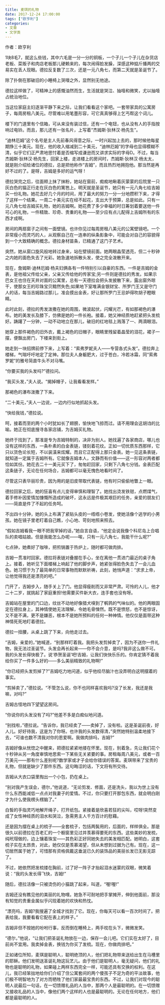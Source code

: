 ```yaml
---
title: 麦琪的礼物
date: 2017-12-24 17:00:00
tags: ["欧亨利"]
categories: 
- 文章
- 文学类
---
```


作者：欧亨利

1块8毛7，就这么些钱，其中六毛是一分一分的铜板，一个子儿一个子儿在杂货店老板、菜贩子和肉店老板那儿硬赖来的，每次闹得脸发臊，深感这种掂斤播两的交易实在丢人现眼。德拉反复数了三次，还是一元八角七，而第二天就是圣诞节了。

除了扑倒在那破旧的小睡椅上哭嚎之外，显然别无他途。

德拉这样做了，可精神上的感慨油然而生，生活就是哭泣、抽噎和微笑，尤以抽噎占统治地位。

当这位家庭主妇逐渐平静下来之际，让我们看看这个家吧。一套带家具的公寓房子，每周房租八美元。尽管难以用笔墨形容，可它真真够得上乞丐帮这个词儿。

楼下的门道里有个信箱，可从来没有装过信，还有一个电钮，也从没有人的手指按响过电铃。而且，那儿还有一张名片，上写着“杰姆斯·狄林汉·杨先生”。

“迪林厄姆”这个名号是主人先前春风得意之际，一时兴起加上去的，那时候他每星期挣三十美元。现在，他的收入缩减到二十美元，“迪林厄姆”的字母也显得模糊不清，似乎它们正严肃地思忖着是否缩写成谦逊而又讲求实际的字母D。不过，每当杰姆斯·狄林汉·杨先生，回家上楼，走进楼上的房间时，杰姆斯·狄林汉·杨太太，就是刚介绍给诸位的德拉，总是把他称作“吉姆”，而且热烈地拥抱他。那当然是再好不过的了。是呀，吉姆是多好的运气呀 !

德拉哭完之后，往面颊上抹了抹粉，她站在窗前，痴痴地瞅着灰蒙蒙的后院里一只灰白色的猫正行走在灰白色的篱笆上。明天就是圣诞节，她只有一元八角七给吉姆买一份礼物。她花去好几个月的时间，用了最大的努力一分一分地攒积下来，才得了这样一个结果。一周二十美元实在经不起花，支出大于预算，总是如此。只有一元八角七给吉姆买礼物，她的吉姆啊。她花费了多少幸福的时日筹划着要送他一件可心的礼物，一件精致、珍奇、贵重的礼物——至少应有点儿配得上吉姆所有的东西才成啊。

房间的两扇窗子之间有一面壁镜。也许你见过每周房租八美元的公寓壁镜吧。一个非常瘦小而灵巧的人，从观察自己在一连串的纵条影象中，可能会对自己的容貌得到一个大致精确的概念。德拉身材苗条，已精通了这门子艺术。

突然，她从窗口旋风般地转过身来，站在壁镜前面。她两眼晶莹透亮，但二十秒钟之内她的面色失去了光彩。她急速地拆散头发，使之完全泼散开来。

现在，詹姆斯·迪林厄姆·杨夫妇俩各有一件特别引以自豪的东西。一件是吉姆的金表，是他祖父传给父亲，父亲又传给他的传家宝;另一件则是德拉的秀发。如果示巴女王也住在天井对面的公寓里，总有一天德拉会把头发披散下来，露出窗外晾干，使那女王的珍珠宝贝黯然失色;如果地下室堆满金银财宝、所罗门王又是守门人的话，每当吉姆路过那儿，准会摸出金表，好让那所罗门王忌妒得吹胡子瞪眼睛。

此时此刻，德拉的秀发泼撒在她的周围，微波起伏，闪耀光芒，有如那褐色的瀑布。她的美发长及膝下，仿佛是她的一件长袍。接着，她又神经质地赶紧把头发梳好。踌躇了一分钟，一动不动地立在那儿，破旧的红地毯上溅落了一、两滴眼泪。

她穿上那件褐色的旧外衣，戴上褐色的旧帽子，眼睛里残留着晶莹的泪花，裙子一摆，便飘出房门，下楼来到街上。

她走到一块招牌前停下来，上写着：“索弗罗妮夫人——专营各式头发”。德拉奔上楼梯，气喘吁吁地定了定神。那位夫人身躯肥大，过于苍白，冷若冰霜，同“索弗罗妮”的雅号简直牛头不对马嘴。

“你要买我的头发吗?”德拉问。

“我买头发，”夫人说。“揭掉帽子，让我看看发样。”

那褐色的瀑布泼撒了下来。

“二十美元，”夫人一边说，一边内行似地抓起头发。

“快给我钱，”德拉说。

呵，接着而至的两个小时犹如长了翅膀，愉快地飞掠而过。请不用理会这胡诌的比喻。她正在彻底搜寻各家店铺，为吉姆买礼物。

她终于找到了，那准是专为吉姆特制的，决非为别人。她找遍了各家商店，哪儿也没有这样的东西，一条朴素的白金表链，镂刻着花纹。正如一切优质东西那样，它只以货色论长短，不以装潢来炫耀。而且它正配得上那只金表。她一见这条表链，就知道一定属于吉姆所有。它就像吉姆本人，文静而有价值——这一形容对两者都恰如其份。她花去二十一美元买下了，匆匆赶回家，只剩下八角七分钱。金表匹配这条链子，无论在任何场合，吉姆都可以毫无愧色地看时间了。

尽管这只表华丽珍贵，因为用的是旧皮带取代表链，他有时只偷偷地瞥上一眼。

德拉回家之后，她的狂喜有点儿变得审慎和理智了。她找出烫发铁钳，点燃煤气，着手修补因爱情加慷慨所造成的破坏，这永远是件极其艰巨的任务，亲爱的朋友们——简直是件了不起的任务呵。

不出四十分钟，她的头上布满了紧贴头皮的一绺绺小卷发，使她活像个逃学的小男孩。她在镜子里老盯着自己瞧，小心地、苛刻地照来照去。

“假如吉姆看我一眼不把我宰掉的话，”她自言自语，“他定会说我像个科尼岛上合唱队的卖唱姑娘。但是我能怎么办呢——唉，只有一元八角七，我能干什么呢?”

七点钟，她煮好了咖啡，把煎锅置于热炉上，随时都可做肉排。

吉姆一贯准时回家。德拉将表链对叠握在手心，坐在离他一贯进门最近的桌子角上。接着，她听见下面楼梯上响起了他的脚步声，她紧张得脸色失去了一会儿血色。她习惯于为了最简单的日常事物而默默祈祷，此刻，她悄声道：“求求上帝，让他觉得我还是漂亮的吧。”

门开了，吉姆步入，随手关上了门。他显得瘦削而又非常严肃。可怜的人儿，他才二十二岁，就挑起了家庭重担!他需要买件新大衣，连手套也没有呀。

吉姆站在屋里的门口边，纹丝不动地好像猎犬嗅到了鹌鹑的气味似的。他的两眼固定在德拉身上，其神情使她无法理解，令她毛骨悚然。既不是愤怒，也不是惊讶，又不是不满，更不是嫌恶，根本不是她所预料的任何一种神情。他仅仅是面带这种神情死死地盯着德拉。

德拉一扭腰，从桌上跳了下来，向他走过去。

“吉姆，亲爱的，”她喊道，“别那样盯着我。我把头发剪掉卖了，因为不送你一件礼物，我无法过圣诞节。头发会再长起来——你不会介意，是吗?我非这么做不可。我的头发长得快极了。说‘恭贺圣诞’吧!吉姆，让我们快快乐乐的。你肯定猜不着我给你买了一件多么好的——多么美丽精致的礼物啊!”

“你已经把头发剪掉了?”吉姆吃力地问道，似乎他绞尽脑汁也没弄明白这明摆着的事实。

“剪掉卖了，”德拉说。“不管怎么说，你不也同样喜欢我吗?没了长发，我还是我嘛，对吗?”

吉姆古怪地四下望望这房间。

“你说你的头发没有了吗?”他差不多是白痴似地问道。

“别找啦，”德拉说。“告诉你，我已经卖了——卖掉了，没有啦。这是圣诞前夜，好人儿。好好待我，这是为了你呀。也许我的头发数得清，”突然她特别温柔地接下去，“可谁也数不清我对你的恩爱啊。我做肉排吗，吉姆?”

吉姆好像从恍惚之中醒来，把德拉紧紧地搂在怀里。现在，别着急，先让我们花个十秒钟从另一角度审慎地思索一下某些无关紧要的事。房租每周八美元，或者一百万美元——那有什么差别呢?数学家或才子会给你错误的答案。麦琪带来了宝贵的礼物，但就是缺少了那件东西。这句晦涩的话，下文将有所交待。

吉姆从大衣口袋里掏出一个小包，扔在桌上。

“别对我产生误会，德尔，”他说道，“无论剪发、修面，还是洗头，我以为世上没有什么东西能减低一点点对我妻子的爱情。不过，你只要打开那包东西，就会明白刚才为什么使我楞头楞脑了。”

白皙的手指灵巧地解开绳子，打开纸包。紧接着是欣喜若狂的尖叫，哎呀!突然变成了女性神经质的泪水和哭泣，急需男主人千方百计的慰藉。

还是因为摆在桌上的梳子——全套梳子，包括两鬓用的，后面的，样样俱全。那是很久以前德拉在百老汇的一个橱窗里见过并羡慕得要死的东西。这些美妙的发梳，纯玳瑁做的，边上镶着珠宝——其色彩正好同她失去的美发相匹配。她明白，这套梳子实在太昂贵，对此，她仅仅是羡慕渴望，但从未想到过据为己有。现在，这一切居然属于她了，可惜那有资格佩戴这垂涎已久的装饰品的美丽长发已无影无踪了。

不过，她依然把发梳搂在胸前，过了好一阵子才抬起泪水迷蒙的双眼，微笑着说：“我的头发长得飞快，吉姆!”

随后，德拉活像一只被烫伤的小猫跳了起来，叫道，“喔!喔!”

吉姆还没有瞧见他的美丽的礼物哩。她急不可耐地把手掌摊开，伸到他面前，那没有知觉的贵重金属似乎闪现着她的欢快和热忱。

“漂亮吗，吉姆?我搜遍了全城才找到了它。现在，你每天可以看一百次时间了。把表给我，我要看看它配在表上的样子。”

吉姆非但不按她的吩咐行事，反而倒在睡椅上，两手枕在头下，微微发笑。

“德尔，”他说，“让我们把圣诞礼物放在一边，保存一会儿吧。它们实在太好了，目前尚不宜用。我卖掉金表，换钱为你买了发梳。现在，你做肉排吧。”

正如诸位所知，麦琪是聪明人，聪明绝顶的人，他们把礼物带来送给出生在马槽里的耶稣。他们发明送圣诞礼物这玩艺儿。由于他们是聪明人，毫无疑问，他们的礼物也是聪明的礼物，如果碰上两样东西完全一样，可能还具有交换的权利。在这儿，我已经笨拙地给你们介绍了住公寓套间的两个傻孩子不足为奇的平淡故事，他们极不明智地为了对方而牺牲了他们家最最宝贵的东西。不过，让我们对现今的聪明人说最后一句话，在一切馈赠礼品的人当中，那两个人是最聪明的。在一切馈赠又接收礼品的人当中，像他们两个这样的人也是最聪明的。无论在任何地方，他们都是最聪明的人。